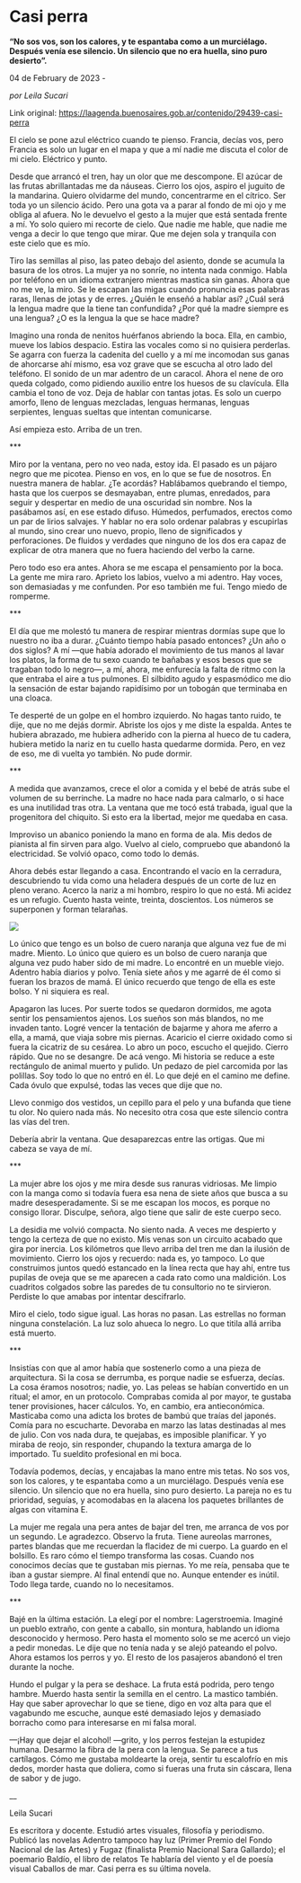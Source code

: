 # Casi perra

**“No sos vos, son los calores, y te espantaba como a un murciélago. Después venía ese silencio. Un silencio que no era huella, sino puro desierto”.**

04 de February de 2023 - 

_por Leila Sucari_

Link original: https://laagenda.buenosaires.gob.ar/contenido/29439-casi-perra



El cielo se pone azul eléctrico cuando te pienso. Francia, decías vos, pero Francia es solo un lugar en el mapa y que a mí nadie me discuta el color de mi cielo. Eléctrico y punto.




Desde que arrancó el tren, hay un olor que me descompone. El azúcar de las frutas abrillantadas me da náuseas. Cierro los ojos, aspiro el juguito de la mandarina. Quiero olvidarme del mundo, concentrarme en el cítrico. Ser toda yo un silencio ácido. Pero una gota va a parar al fondo de mi ojo y me obliga al afuera. No le devuelvo el gesto a la mujer que está sentada frente a mí. Yo solo quiero mi recorte de cielo. Que nadie me hable, que nadie me venga a decir lo que tengo que mirar. Que me dejen sola y tranquila con este cielo que es mío.




Tiro las semillas al piso, las pateo debajo del asiento, donde se acumula la basura de los otros. La mujer ya no sonríe, no intenta nada conmigo. Habla por teléfono en un idioma extranjero mientras mastica sin ganas. Ahora que no me ve, la miro. Se le escapan las migas cuando pronuncia esas palabras raras, llenas de jotas y de erres. ¿Quién le enseñó a hablar así? ¿Cuál será la lengua madre que la tiene tan confundida? ¿Por qué la madre siempre es una lengua? ¿O es la lengua la que se hace madre?




Imagino una ronda de nenitos huérfanos abriendo la boca. Ella, en cambio, mueve los labios despacio. Estira las vocales como si no quisiera perderlas. Se agarra con fuerza la cadenita del cuello y a mí me incomodan sus ganas de ahorcarse ahí mismo, esa voz grave que se escucha al otro lado del teléfono. El sonido de un mar adentro de un caracol. Ahora el nene de oro queda colgado, como pidiendo auxilio entre los huesos de su clavícula. Ella cambia el tono de voz. Deja de hablar con tantas jotas. Es solo un cuerpo amorfo, lleno de lenguas mezcladas, lenguas hermanas, lenguas serpientes, lenguas sueltas que intentan comunicarse.




Así empieza esto. Arriba de un tren.




\*\*\*




Miro por la ventana, pero no veo nada, estoy ida. El pasado es un pájaro negro que me picotea. Pienso en vos, en lo que se fue de nosotros. En nuestra manera de hablar. ¿Te acordás? Hablábamos quebrando el tiempo, hasta que los cuerpos se desmayaban, entre plumas, enredados, para seguir y despertar en medio de una oscuridad sin nombre. Nos la pasábamos así, en ese estado difuso. Húmedos, perfumados, erectos como un par de lirios salvajes. Y hablar no era solo ordenar palabras y escupirlas al mundo, sino crear uno nuevo, propio, lleno de significados y perforaciones. De fluidos y verdades que ninguno de los dos era capaz de explicar de otra manera que no fuera haciendo del verbo la carne.




Pero todo eso era antes. Ahora se me escapa el pensamiento por la boca. La gente me mira raro. Aprieto los labios, vuelvo a mi adentro. Hay voces, son demasiadas y me confunden. Por eso también me fui. Tengo miedo de romperme.




\*\*\*




El día que me molestó tu manera de respirar mientras dormías supe que lo nuestro no iba a durar. ¿Cuánto tiempo había pasado entonces? ¿Un año o dos siglos? A mí —que había adorado el movimiento de tus manos al lavar los platos, la forma de tu sexo cuando te bañabas y esos besos que se tragaban todo lo negro—, a mí, ahora, me enfurecía la falta de ritmo con la que entraba el aire a tus pulmones. El silbidito agudo y espasmódico me dio la sensación de estar bajando rapidísimo por un tobogán que terminaba en una cloaca.




Te desperté de un golpe en el hombro izquierdo. No hagas tanto ruido, te dije, que no me dejás dormir. Abriste los ojos y me diste la espalda. Antes te hubiera abrazado, me hubiera adherido con la pierna al hueco de tu cadera, hubiera metido la nariz en tu cuello hasta quedarme dormida. Pero, en vez de eso, me di vuelta yo también. No pude dormir.




\*\*\*




A medida que avanzamos, crece el olor a comida y el bebé de atrás sube el volumen de su berrinche. La madre no hace nada para calmarlo, o si hace es una inutilidad tras otra. La ventana que me tocó está trabada, igual que la progenitora del chiquito. Si esto era la libertad, mejor me quedaba en casa.




Improviso un abanico poniendo la mano en forma de ala. Mis dedos de pianista al fin sirven para algo. Vuelvo al cielo, compruebo que abandonó la electricidad. Se volvió opaco, como todo lo demás.




Ahora debés estar llegando a casa. Encontrando el vacío en la cerradura, descubriendo tu vida como una heladera después de un corte de luz en pleno verano. Acerco la nariz a mi hombro, respiro lo que no está. Mi acidez es un refugio. Cuento hasta veinte, treinta, doscientos. Los números se superponen y forman telarañas.




![](https://cdn.feater.me/files/images/871796/864c49b5-fb0f-4d89-a071-121f7cf2f6bf.jpeg)




Lo único que tengo es un bolso de cuero naranja que alguna vez fue de mi madre. Miento. Lo único que quiero es un bolso de cuero naranja que alguna vez pudo haber sido de mi madre. Lo encontré en un mueble viejo. Adentro había diarios y polvo. Tenía siete años y me agarré de él como si fueran los brazos de mamá. El único recuerdo que tengo de ella es este bolso. Y ni siquiera es real.




Apagaron las luces. Por suerte todos se quedaron dormidos, me agota sentir los pensamientos ajenos. Los sueños son más blandos, no me invaden tanto. Logré vencer la tentación de bajarme y ahora me aferro a ella, a mamá, que viaja sobre mis piernas. Acaricio el cierre oxidado como si fuera la cicatriz de su cesárea. Lo abro un poco, escucho el quejido. Cierro rápido. Que no se desangre. De acá vengo. Mi historia se reduce a este rectángulo de animal muerto y pulido. Un pedazo de piel carcomida por las polillas. Soy todo lo que no entró en él. Lo que dejé en el camino me define. Cada óvulo que expulsé, todas las veces que dije que no.




Llevo conmigo dos vestidos, un cepillo para el pelo y una bufanda que tiene tu olor. No quiero nada más. No necesito otra cosa que este silencio contra las vías del tren.




Debería abrir la ventana. Que desaparezcas entre las ortigas. Que mi cabeza se vaya de mí.




\*\*\*




La mujer abre los ojos y me mira desde sus ranuras vidriosas. Me limpio con la manga como si todavía fuera esa nena de siete años que busca a su madre desesperadamente. Si se me escapan los mocos, es porque no consigo llorar. Disculpe, señora, algo tiene que salir de este cuerpo seco.




La desidia me volvió compacta. No siento nada. A veces me despierto y tengo la certeza de que no existo. Mis venas son un circuito acabado que gira por inercia. Los kilómetros que llevo arriba del tren me dan la ilusión de movimiento. Cierro los ojos y recuerdo: nada es, yo tampoco. Lo que construimos juntos quedó estancado en la línea recta que hay ahí, entre tus pupilas de oveja que se me aparecen a cada rato como una maldición. Los cuadritos colgados sobre las paredes de tu consultorio no te sirvieron. Perdiste lo que amabas por intentar descifrarlo.




Miro el cielo, todo sigue igual. Las horas no pasan. Las estrellas no forman ninguna constelación. La luz solo ahueca lo negro. Lo que titila allá arriba está muerto.




\*\*\*




Insistías con que al amor había que sostenerlo como a una pieza de arquitectura. Si la cosa se derrumba, es porque nadie se esfuerza, decías. La cosa éramos nosotros; nadie, yo. Las peleas se habían convertido en un ritual; el amor, en un protocolo. Comprabas comida al por mayor, te gustaba tener provisiones, hacer cálculos. Yo, en cambio, era antieconómica. Masticaba como una adicta los brotes de bambú que traías del japonés. Comía para no escucharte. Devoraba en marzo las latas destinadas al mes de julio. Con vos nada dura, te quejabas, es imposible planificar. Y yo miraba de reojo, sin responder, chupando la textura amarga de lo importado. Tu sueldito profesional en mi boca.




Todavía podemos, decías, y encajabas la mano entre mis tetas. No sos vos, son los calores, y te espantaba como a un murciélago. Después venía ese silencio. Un silencio que no era huella, sino puro desierto. La pareja no es tu prioridad, seguías, y acomodabas en la alacena los paquetes brillantes de algas con vitamina E.




La mujer me regala una pera antes de bajar del tren, me arranca de vos por un segundo. Le agradezco. Observo la fruta. Tiene aureolas marrones, partes blandas que me recuerdan la flacidez de mi cuerpo. La guardo en el bolsillo. Es raro cómo el tiempo transforma las cosas. Cuando nos conocimos decías que te gustaban mis piernas. Yo me reía, pensaba que te iban a gustar siempre. Al final entendí que no. Aunque entender es inútil. Todo llega tarde, cuando no lo necesitamos.




\*\*\*




Bajé en la última estación. La elegí por el nombre: Lagerstroemia. Imaginé un pueblo extraño, con gente a caballo, sin montura, hablando un idioma desconocido y hermoso. Pero hasta el momento solo se me acercó un viejo a pedir monedas. Le dije que no tenía nada y se alejó pateando el polvo. Ahora estamos los perros y yo. El resto de los pasajeros abandonó el tren durante la noche.




Hundo el pulgar y la pera se deshace. La fruta está podrida, pero tengo hambre. Muerdo hasta sentir la semilla en el centro. La mastico también. Hay que saber aprovechar lo que se tiene, digo en voz alta para que el vagabundo me escuche, aunque esté demasiado lejos y demasiado borracho como para interesarse en mi falsa moral.




—¡Hay que dejar el alcohol! —grito, y los perros festejan la estupidez humana. Desarmo la fibra de la pera con la lengua. Se parece a tus cartílagos. Cómo me gustaba moldearte la oreja, sentir tu escalofrío en mis dedos, morder hasta que doliera, como si fueras una fruta sin cáscara, llena de sabor y de jugo.




\_\_




Leila Sucari




Es escritora y docente. Estudió artes visuales, filosofía y periodismo. Publicó las novelas Adentro tampoco hay luz (Primer Premio del Fondo Nacional de las Artes) y Fugaz (finalista Premio Nacional Sara Gallardo); el poemario Baldío, el libro de relatos Te hablaría del viento y el de poesía visual Caballos de mar. Casi perra es su última novela.



